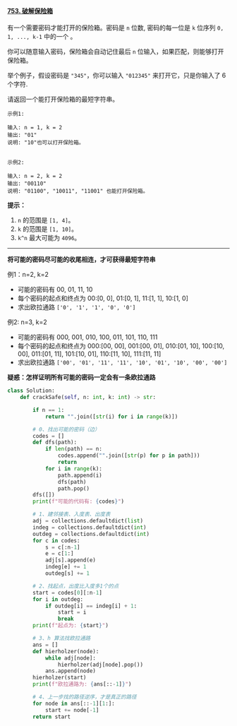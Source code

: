 #### [753. 破解保险箱](https://leetcode-cn.com/problems/cracking-the-safe/)

有一个需要密码才能打开的保险箱。密码是 `n` 位数, 密码的每一位是 `k` 位序列 `0, 1, ..., k-1` 中的一个 。

你可以随意输入密码，保险箱会自动记住最后 `n` 位输入，如果匹配，则能够打开保险箱。

举个例子，假设密码是 `"345"`，你可以输入 `"012345"` 来打开它，只是你输入了 6 个字符.

请返回一个能打开保险箱的最短字符串。

```
示例1:

输入: n = 1, k = 2
输出: "01"
说明: "10"也可以打开保险箱。
 

示例2:

输入: n = 2, k = 2
输出: "00110"
说明: "01100", "10011", "11001" 也能打开保险箱。
```

**提示：**

1. `n` 的范围是 `[1, 4]`。
2. `k` 的范围是 `[1, 10]`。
3. `k^n` 最大可能为 `4096`。



---

**将可能的密码尽可能的收尾相连，才可获得最短字符串**

例1：n=2, k=2
- 可能的密码有 00, 01, 11, 10
- 每个密码的起点和终点为 00:[0, 0], 01:[0, 1], 11:[1, 1], 10:[1, 0]
- 求出欧拉通路 `['0', '1', '1', '0', '0']`

例2: n=3, k=2
- 可能的密码有 000, 001, 010, 100, 011, 101, 110, 111
- 每个密码的起点和终点为 000:[00, 00], 001:[00, 01], 010:[01, 10], 100:[10, 00], 011:[01, 11], 101:[10, 01], 110:[11, 10], 111:[11, 11]
- 求出欧拉通路 `['00', '01', '11', '11', '10', '01', '10', '00', '00']`

**疑惑：怎样证明所有可能的密码一定会有一条欧拉通路**

```python
class Solution:
    def crackSafe(self, n: int, k: int) -> str:

        if n == 1:
            return "".join([str(i) for i in range(k)])

        # 0、找出可能的密码（边）
        codes = []
        def dfs(path):
            if len(path) == n:
                codes.append("".join([str(p) for p in path]))
                return
            for i in range(k):
                path.append(i)
                dfs(path)
                path.pop()
        dfs([])
        print(f"可能的代码有: {codes}")

        # 1、建邻接表、入度表、出度表
        adj = collections.defaultdict(list)
        indeg = collections.defaultdict(int)
        outdeg = collections.defaultdict(int)
        for c in codes:
            s = c[:n-1]
            e = c[1:]
            adj[s].append(e)
            indeg[e] += 1
            outdeg[s] += 1

        # 2、找起点，出度比入度多1个的点
        start = codes[0][:n-1]
        for i in outdeg:
            if outdeg[i] == indeg[i] + 1:
                start = i
                break
        print(f"起点为: {start}")

        # 3、h 算法找欧拉通路
        ans = []
        def hierholzer(node):
            while adj[node]:
                hierholzer(adj[node].pop())
            ans.append(node)
        hierholzer(start)
        print(f"欧拉通路为: {ans[::-1]}")

        # 4、上一步找的路径逆序，才是真正的路径
        for node in ans[::-1][1:]:
            start += node[-1]
        return start
```

